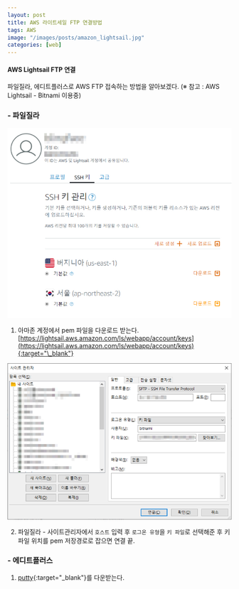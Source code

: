 ```yaml
---
layout: post
title: AWS 라이트세일 FTP 연결방법
tags: AWS
image: "/images/posts/amazon_lightsail.jpg"
categories: [web]
---
```


#### AWS Lightsail FTP 연결

파일질라, 에디트플러스로 AWS FTP 접속하는 방법을 알아보겠다.
(※ 참고 : AWS Lightsail - Bitnami 이용중)

### - 파일질라

![pem 다운로드](/images/posts/aws-1.jpg "pem다운로드")

1. 아마존 계정에서 pem 파일을 다운로드 받는다. [https://lightsail.aws.amazon.com/ls/webapp/account/keys](https://lightsail.aws.amazon.com/ls/webapp/account/keys){:target="\_blank"}

![filezilla](/images/posts/aws-2.png "filezilla")

2. 파일질라 - 사이트관리자에서 `호스트` 입력 후 `로그온 유형`을 `키 파일`로 선택해준 후 키파일 위치를 pem 저장경로로 잡으면 연결 끝.

### - 에디트플러스

1. [putty](https://www.chiark.greenend.org.uk/~sgtatham/putty/latest.html){:target="\_blank"}를 다운받는다.
